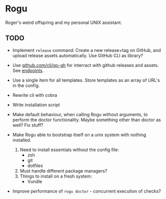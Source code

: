Rogu
====

Roger's weird offspring and my personal UNIX assistant.


TODO
----

* Implement `release` command:
  Create a new release+tag on GitHub, and upload release
  assets automatically. Use GitHub CLI as library?

* Use [github.com/cli/go-gh](https://pkg.go.dev/github.com/cli/go-gh)
  for interract with github releases and assets.  
  See [endpoints](https://docs.github.com/en/rest/overview/endpoints-available-for-github-apps).

* Use a single item for all templates.
  Store templates as an array of URL's in the config.

* Rewrite cli with cobra

* Write installation script

* Make default behaviour, when calling Rogu without arguments,
  to perform the doctor functionality.
  Maybe something other than doctor as well? Fix stuff?

* Make Rogu able to bootstrap itself on a unix system with nothing installed.
	1. Need to install essentials without the config file:
		- zsh
		- git
		- dotfiles
	2. Must handle different package managers?
	3. Things to install on a fresh system:
		- Vundle

* Improve performance of `rogu doctor` - concurrent execution of checks?

